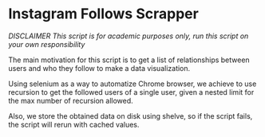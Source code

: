 # Instagram Follows Scrapper

*DISCLAIMER This script is for academic purposes only, run this script on your own responsibility*

The main motivation for this script is to get a list of relationships between users and who they follow to make a data visualization. 

Using selenium as a way to automatize Chrome browser, we achieve to use recursion to get the followed users of a single user, given a nested limit for the max number of recursion allowed.

Also, we store the obtained data on disk using shelve, so if the script fails, the script will rerun with cached values.